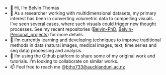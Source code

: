 - 👋 Hi, I’m Belvin Thomas
- 👀 As a researcher working with multidimensional datasets, my primary interest has been in converting volumetric data to compelling visuals. I've seen several cases, where such visuals could trigger new thought processes. See my recent repositories ([Belvin-PhD](https://github.com/btho733/Belvin-PhD), [Belvin-Personal_projects](https://github.com/btho733/Belvin-Personal_Projects)) for more details.
- 🌱 I’m currently learning and developing techniques to improve traditional methods in data (natural images, medical images, text, time series and seq data) processing and analysis.
- 💞️ I’m using the Github platform to share some of my original work and tutorials. I'm looking to collaborate on similar works.
- 📫 Feel free to reach me @btho733@aucklanduni.ac.nz

<!---
btho733/btho733 is a ✨ special ✨ repository because its `README.md` (this file) appears on your GitHub profile.
You can click the Preview link to take a look at your changes.
--->

